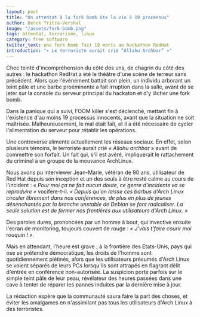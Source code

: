 ```yaml
---
layout: post
title: "Un attentat à la fork bomb ôte la vie à 19 processus"
author: Derek Tritra-Vershal
image: "/assets/fork-bomb.png"
tags: attentat, terrorisme, linux
category: free software
twitter_text: une fork bomb fait 19 morts au hackathon RedHat
introduction: "« Le terroriste aurait crié “Allahu Archbar” »"
---
```


Choc teinté d'incompréhension du côté des uns, de chagrin du côté des autres :
le hackathon RedHat a été le théâtre d'une scène de terreur sans précédent.
Alors que l'évènement battait son plein, un individu arborant un teint pâle
et une barbe proéminente a fait irruption dans la salle, avant de se jeter
sur la console du serveur principal du hackaton et d'y lâcher une fork bomb.

Dans la panique qui a suivi, l'OOM killer s'est déclenché, mettant fin à
l'existence d'au moins 19 processus innocents, avant que la situation ne
soit maîtrisée. Malheureusement, le mal était fait, et il a été nécessaire
de cycler l'alimentation du serveur pour rétablir les opérations.

Une controverse alimente actuellement les réseaux sociaux. En effet,
selon plusieurs témoins, le terroriste aurait crié *« Allahu archbar »* 
avant de commettre son forfait. Un fait qui, s'il est avéré, impliquerait
le rattachement du criminel à un groupe de la mouvance ArchLinux.

Nous avons pu interviewer Jean-Marie, vétéran de 90 ans, utilisateur de Red Hat
depuis son inception et un des seuls à être resté calme au cours de l'incident :
*« Pour moi ça ne fait aucun doute, ce genre d'incidents va se reproduire »*
vocifère-t-il. *« Depuis qu'on laisse ces barbus d'Arch Linux circuler librement
dans nos conférences, de plus en plus de jeunes désenchantés par la branche
unstable de Debian se font radicaliser. La seule solution est de fermer nos
frontières aux utilisateurs d'Arch Linux. »*

Des paroles dures, prononcées par un homme à bout, qui invective ensuite
l'écran de monitoring, toujours couvert de rouge : 
*« J'vais t'faire courir moi rouquin ! »*.

Mais en attendant, l'heure est grave ; à la frontière des Etats-Unis, 
pays qui ose se prétendre démocratique, les droits de l'homme sont
quotidiennement piétinés, alors que les utilisateurs présumés d'Arch Linux
se voient séparés de leurs PCs lorsqu'ils sont attrapés en
flagrant délit d'entrée en conférence non-autorisée. La suspicion porte
parfois sur le simple teint pâle de leur peau, révélateur des heures
passées dans une cave à tenter de réparer les pannes induites par la dernière
mise à jour.

La rédaction espère que la communauté saura faire la part des choses,
et éviter les amalgames en n'assimilant pas tous les utilisateurs
d'Arch Linux à des terroristes.
